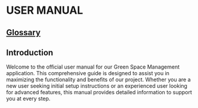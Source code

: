 # USER MANUAL

## [Glossary](../sprintA/global-artifacts/01.requirements-engineering/glossary.md)
## Introduction

Welcome to the official user manual for our Green Space Management application. This comprehensive guide is designed to assist you in maximizing the functionality and benefits of our project.
Whether you are a new user seeking initial setup instructions or an experienced user looking for advanced features, this manual provides detailed information to support you at every step.
